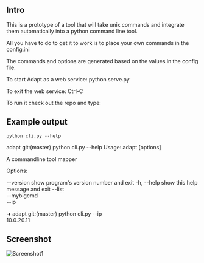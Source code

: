 Intro
-----------------

This is a prototype of a tool that will take
unix commands and integrate them automatically
into a python command line tool.


All you have to do to get it to work is to place
your own commands in the config.ini

The commands and options are generated based on the values
in the config file.

To start Adapt as a web service:
	python serve.py

To exit the web service:
	Ctrl-C 

To run it check out the repo and type:

Example output
--------------------------

```{python }
python cli.py --help
````

adapt git:(master) python cli.py --help
Usage: adapt [options]

A commandline tool mapper

Options:

--version   show program's version number and exit
-h, --help  show this help message and exit
--list      
--mybigcmd  
--ip        


➜  adapt git:(master) python cli.py --ip  
10.0.20.11

Screenshot
-------------------
![Screenshot1](https://raw.github.com/noahgift/Adapt/master/doc/adapt1.png)



